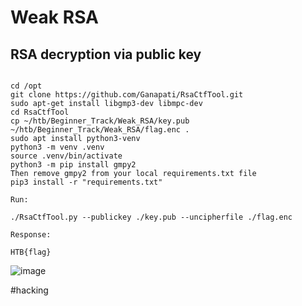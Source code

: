 # Weak RSA
## RSA decryption via public key
``````

cd /opt
git clone https://github.com/Ganapati/RsaCtfTool.git
sudo apt-get install libgmp3-dev libmpc-dev
cd RsaCtfTool
cp ~/htb/Beginner_Track/Weak_RSA/key.pub ~/htb/Beginner_Track/Weak_RSA/flag.enc .
sudo apt install python3-venv  
python3 -m venv .venv  
source .venv/bin/activate  
python3 -m pip install gmpy2  
Then remove gmpy2 from your local requirements.txt file  
pip3 install -r "requirements.txt"  

Run:

./RsaCtfTool.py --publickey ./key.pub --uncipherfile ./flag.enc

Response:

HTB{flag}

``````

![image](https://0xc0rvu5.github.io/docs/assets/images/20220625005045.png)

#hacking
